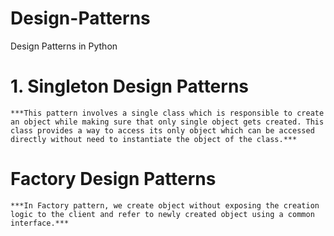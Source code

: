 # Design-Patterns
Design Patterns in Python

# 1. Singleton Design Patterns
    ***This pattern involves a single class which is responsible to create an object while making sure that only single object gets created. This class provides a way to access its only object which can be accessed directly without need to instantiate the object of the class.***

# Factory Design Patterns
    ***In Factory pattern, we create object without exposing the creation logic to the client and refer to newly created object using a common interface.***